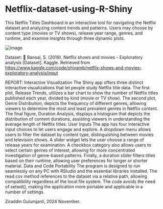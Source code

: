 # Netflix-dataset-using-R-Shiny

This Netflix Titles Dashboard is an interactive tool for navigating the Netflix dataset and analyzing content trends and patterns. Users may choose by content type (movies or TV shows), release year range, genres, and runtime, and examine insights through three dynamic plots.

![image](https://github.com/user-attachments/assets/386fcf21-5655-41bf-9ba0-9428f60f66da)

Dataset: 🔗 Bansal, S. (2019). Netflix shows and movies - Exploratory analysis [Dataset]. Kaggle. Retrieved from https://www.kaggle.com/code/shivamb/netflix-shows-and-movies-exploratory-analysis/input

REPORT:
Interactive Visualization
The Shiny app offers three distinct interactive visualizations that let people study Netflix title data. The first plot, Release Trends, utilizes a bar chart to show the number of Netflix titles published each year, divided by kind (movie or TV show). The second plot, Genre Distribution, depicts the frequency of different genres, allowing viewers to determine the most and least prevalent genres in Netflix content. The final figure, Duration Analysis, displays a histogram that depicts the distribution of content durations, assisting viewers in understanding the average length of Netflix titles.
User Inputs
The app has four interactive input choices to let users engage and explore. A dropdown menu allows users to filter the dataset by content type, distinguishing between movies and television shows. A slider widget lets the user choose a range of release years for examination. A checkbox category also allows users to select certain genres of interest, allowing for more concentrated investigation of genre-based patterns. Finally, a duration slider filters titles based on their runtime, allowing user preferences for longer or shorter material.
Data and Code Portability
The program is designed to run seamlessly on any PC with RStudio and the essential libraries installed. The read.csv method references to the dataset via a relative path, allowing compatibility regardless of the local file system. The code avoids the need of setwd(), making the application more portable and applicable in a number of settings.

Ziraddin Gulumjanli, 2024 November.

